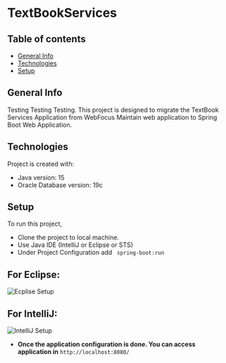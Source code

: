 # TextBookServices
## Table of contents
* [General Info](#general-info)
* [Technologies](#technologies)
* [Setup](#setup)


## General Info
Testing Testing Testing. 
This project is designed to migrate the TextBook Services Application from WebFocus Maintain web application to Spring Boot Web Application.

## Technologies
Project is created with:
* Java version: 15
* Oracle Database version: 19c

## Setup
To run this project, 
* Clone the project to local machine.
* Use Java IDE (IntelliJ or Eclipse or STS)
* Under Project Configuration add ``` spring-boot:run``` 
## For Eclipse: 
 ![Ecplise Setup](https://i.stack.imgur.com/46ip8.png)
 ## For IntelliJ:
 ![IntelliJ Setup](https://i.ytimg.com/vi/ODwCh9THl8A/hqdefault.jpg)

* **Once the application configuration is done. You can access application in** 
```http://localhost:8080/```
